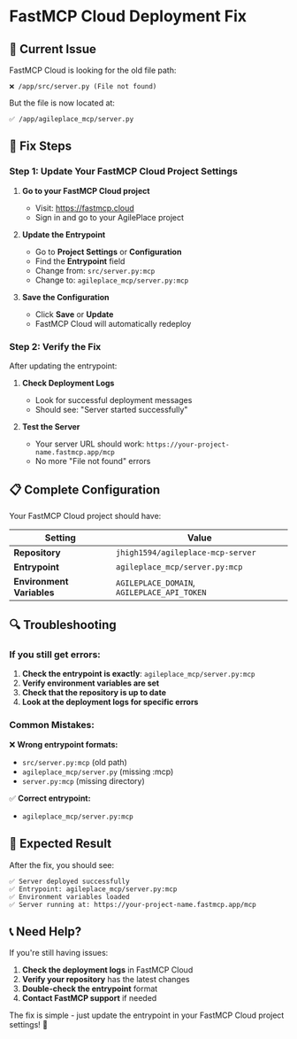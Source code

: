 # FastMCP Cloud Deployment Fix

## 🚨 Current Issue

FastMCP Cloud is looking for the old file path:
```
❌ /app/src/server.py (File not found)
```

But the file is now located at:
```
✅ /app/agileplace_mcp/server.py
```

## 🔧 Fix Steps

### Step 1: Update Your FastMCP Cloud Project Settings

1. **Go to your FastMCP Cloud project**
   - Visit: https://fastmcp.cloud
   - Sign in and go to your AgilePlace project

2. **Update the Entrypoint**
   - Go to **Project Settings** or **Configuration**
   - Find the **Entrypoint** field
   - Change from: `src/server.py:mcp`
   - Change to: `agileplace_mcp/server.py:mcp`

3. **Save the Configuration**
   - Click **Save** or **Update**
   - FastMCP Cloud will automatically redeploy

### Step 2: Verify the Fix

After updating the entrypoint:

1. **Check Deployment Logs**
   - Look for successful deployment messages
   - Should see: "Server started successfully"

2. **Test the Server**
   - Your server URL should work: `https://your-project-name.fastmcp.app/mcp`
   - No more "File not found" errors

## 📋 Complete Configuration

Your FastMCP Cloud project should have:

| Setting | Value |
|---------|-------|
| **Repository** | `jhigh1594/agileplace-mcp-server` |
| **Entrypoint** | `agileplace_mcp/server.py:mcp` |
| **Environment Variables** | `AGILEPLACE_DOMAIN`, `AGILEPLACE_API_TOKEN` |

## 🔍 Troubleshooting

### If you still get errors:

1. **Check the entrypoint is exactly**: `agileplace_mcp/server.py:mcp`
2. **Verify environment variables are set**
3. **Check that the repository is up to date**
4. **Look at the deployment logs for specific errors**

### Common Mistakes:

❌ **Wrong entrypoint formats:**
- `src/server.py:mcp` (old path)
- `agileplace_mcp/server.py` (missing :mcp)
- `server.py:mcp` (missing directory)

✅ **Correct entrypoint:**
- `agileplace_mcp/server.py:mcp`

## 🎯 Expected Result

After the fix, you should see:

```
✅ Server deployed successfully
✅ Entrypoint: agileplace_mcp/server.py:mcp
✅ Environment variables loaded
✅ Server running at: https://your-project-name.fastmcp.app/mcp
```

## 📞 Need Help?

If you're still having issues:

1. **Check the deployment logs** in FastMCP Cloud
2. **Verify your repository** has the latest changes
3. **Double-check the entrypoint** format
4. **Contact FastMCP support** if needed

The fix is simple - just update the entrypoint in your FastMCP Cloud project settings! 🚀
